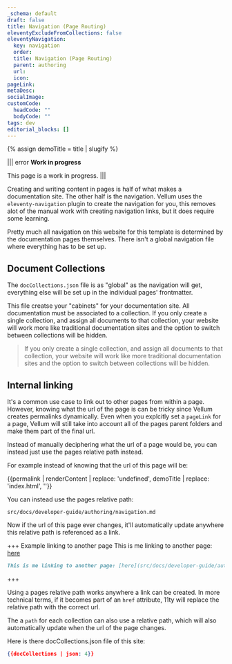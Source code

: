```yaml
---
_schema: default
draft: false
title: Navigation (Page Routing)
eleventyExcludeFromCollections: false
eleventyNavigation:
  key: navigation
  order: 
  title: Navigation (Page Routing)
  parent: authoring
  url:
  icon:
pageLink: 
metaDesc: 
socialImage:
customCode:
  headCode: ""
  bodyCode: ""
tags: dev
editorial_blocks: []
---
```

{% assign demoTitle = title | slugify %}

||| error
**Work in progress**

This page is a work in progress.
|||

Creating and writing content in pages is half of what makes a documentation site. The other half is the navigation. Vellum uses the `eleventy-navigation` plugin to create the navigation for you, this removes alot of the manual work with creating navigation links, but it does require some learning.

Pretty much all navigation on this website for this template is determined by the documentation pages themselves. There isn't a global navigation file where everything has to be set up.

## Document Collections
The `docCollections.json` file is as "global" as the navigation will get, everything else will be set up in the individual pages' frontmatter.

This file creatse your "cabinets" for your documentation site. All documentation must be associated to a collection. If you only create a single collection, and assign all documents to that collection, your website will work more like traditional documentation sites and the option to switch between collections will be hidden.

> If you only create a single collection, and assign all documents to that collection, your website will work like more traditional documentation sites and the option to switch between collections will be hidden.

## Internal linking
It's a common use case to link out to other pages from within a page. However, knowing what the url of the page is can be tricky since Vellum creates permalinks dynamically. Even when you explcitly set a `pageLink` for a page, Vellum will still take into account all of the pages parent folders and make them part of the final url.

Instead of manually deciphering what the url of a page would be, you can instead just use the pages relative path instead. 

For example instead of knowing that the url of this page will be:

{{permalink | renderContent | replace: 'undefined', demoTitle | replace: 'index.html', ''}}

You can instead use the pages relative path:

`src/docs/developer-guide/authoring/navigation.md`

Now if the url of this page ever changes, it'll automatically update anywhere this relative path is referenced as a link. 

+++ Example linking to another page
This is me linking to another page: [here](src/docs/developer-guide/authoring/creating-pages.md)

```md
This is me linking to another page: [here](src/docs/developer-guide/authoring/creating-pages.md)
```
+++

Using a pages relative path works anywhere a link can be created. In more technical terms, if it becomes part of an `href` attribute, 11ty will replace the relative path with the correct url.

The a `path` for each collection can also use a relative path, which will also automatically update when the url of the page changes.

Here is there docCollections.json file of this site:
```json
{{docCollections | json: 4}}
```


